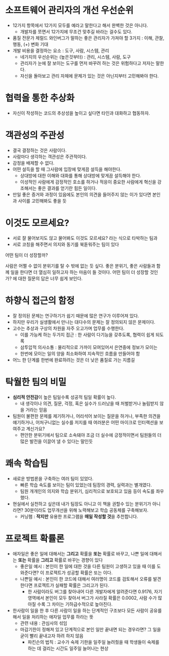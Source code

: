 # 소프트웨어 관리자의 개선 우선순위
- 12가지 항목에서 12가지 모두를 예라고 말한다고 해서 완벽한 것은 아니다.
  - 개발자를 쪼면서 12가지에 무조건 맞추길 바라는 걸수도 있다.
- 품질 전문가 제럴드 와인버그가 말하는 좋은 관리자가 가져야 할 3가지 : 이해, 관찰, 행동, (+) 변화 기대
- 개발 비용을 결정하는 요소 : 도구, 사람, 시스템, 관리
  - 네가지의 우선순위는 (높은것부터) : 관리, 시스템, 사람, 도구
  - 관리자가 눈에 잘 보이는 도구를 먼저 바꾸려 하는 것은 위험하다고 저자는 말한다.
  - 자신을 돌아보고 관리 자체에 문제가 있는 것은 아닌지부터 고민해봐야 한다. 

# 협력을 통한 추상화
- 자신이 작성하는 코드의 추상성을 높이고 싶다면 타인과 대화하고 협동하자. 

# 객관성의 주관성
- 결국 결정하는 것은 사람이다.
- 사람마다 생각하는 객관성은 주관적이다.
- 감정을 배제할 수 없다.
- 어떤 설득을 할 때 그사람에 입장에 맞게끔 설득을 해야한다.
  - 상대방에 대한 이해와 대화를 통해 상대방에 맞게끔 설득해야 한다.
  - 이성적인 사람에게 감정적인 호소를 하거나 적응이 중요한 사람에게 혁신을 강조해서는 좋은 결과를 얻기란 힘든 일이다.
- 만일 좋은 증거와 과정이 있음에도 본인의 의견을 들어주지 않는 이가 있다면 본인과 사이를 고민해봐도 좋을 듯 

# 이것도 모르세요?
- 서로 잘 물어보지도 않고 물어봐도 이것도 모르세요? 라는 식으로 타박하는 팀과 
- 서로 코칭을 해주면서 의지와 동기를 북돋워주는 팀이 있다

어떤 팀이 더 성장할까? 

사람은 어쩔 수 없이 분위기를 탈 수 밖에 없는 듯 싶다.
좋은 분위기, 좋은 사람들과 함께 일을 한다면 더 열심히 일하고자 하는 마음이 들 것이다.
어떤 팀이 더 성장할 것인가? 에 대한 질문의 답은 너무 쉽게 보인다.

# 하향식 접근의 함정
- 잘 정의된 문제는 연구하기가 쉽기 때문에 많은 연구가 이루어져 있다.
- 하지만 우리가 실생활에서 만나는 대다수의 문제는 잘 정의되지 않은 문제이다.
- 고수는 추상과 구상의 차원을 자주 오고가며 업무를 수행한다. 
  - 이를 가능케 하는 두가지 접근 : 한 사람이 다기능을 갖추도록, 협력이 쉽게 되도록 
  - 삼투압적 의사소통 : 물리적으로 가까이 모여있어서 은연중에 정보가 모이는
  - 한번에 모이는 일의 양을 최소화하여 지속적인 흐름을 만들어야 함 
- 어느 한 단계를 한번에 완료하려는 것은 더 낮은 품질로 가는 지름길 

# 탁월한 팀의 비밀
- **심리적 안전감**이 높은 팀일수록 성공적 팀일 확률이 높다.
  - 내 생각이나 의견, 질문, 걱정, 혹은 실수가 드러났을 때 처벌받거나 놀림받지 않을 거라는 믿음 
- 팀원이 불편한 문제를 제기하거나, 어리석어 보이는 질문을 하거나, 부족한 의견을 얘기하거나, 어처구니없는 실수를 저지를 때 여러분은 어떤 마이크로 인터랙션을 보여주고 계신가요?
  - 편안한 분위기에서 팀으로 소속돼야 조금 더 실수에 긍정적이면서 팀원들의 더 많은 발전을 이끌어 낼 수 있다는 말인듯 

# 쾌속 학습팀
- 새로운 방법론을 구축하는 여러 팀이 있었다. 
  - 빠른 학습 속도를 보이는 팀이 있었는데 팀장의 경력, 실력과는 별개였다.
  - 팀원 개개인의 의지와 학습 분위기, 심리적으로 보호되고 있음 등이 속도를 좌우했다.
- 현실에서 실천하고 싶은데 내가 팀장도 아니고 이 책을 권할수 있는 분위기가 아니라면? 30분이라도 업무개선을 위해 노력해보고 학습 공동체를 구축해보자. 
  - 커닝햄 : **작지만** 유용한 프로그램을 **매일 작성할 것**을 추천합니다.

# 프로젝트 확률론
- 애자일은 좋은 일에 대해서는 **그리고** 확률을 **또는** 확률로 바꾸고, 나쁜 일에 대해서는 **또는** 확률을 **그리고** 확률로 바꾸는 경향이 있다
  - 좋은일 예시 : 본인이 한 일에 대한 것을 다른 팀원이 고생하고 있을 때 이를 도와준다면? 이 프로젝트가 성공할 확률은 또는 이다.
  - 나쁜일 예시 : 본인이 한 코드에 대해서 여러명이 코드를 검토해서 오류를 발견한다면 프로젝트가 실패할 확률은 그리고가 된다. 
    - 한 사람이라도 버그를 찾아내어 다른 개발자에게 알려준다면 0.9176, 자기 영역에서 본인이 모두 찾아서 버그가 사라질 확률은 0.0002, 사람 수가 많아질 수록 그 차이는 기하급수적으로 높아진다.
- 한사람이 일을 한 후 다른 사람이 일을 하는 단계적인 구조보다 모든 사람이 공유를 해서 일을 처리하는 애자일 업무를 하라는 뜻
  - 관련 내용 : 관심사의 섞임 
  - 마감기한이 정해져 있고 단계적으로 본인 일만 끝내면 되는 경우라면? 그 일을 굳이 빨리 끝내고자 하려 하지 않음
    - 파킨슨의 법칙 : 교수가 숙제 기한을 일주일 늘려줬을 때 학생들이 숙제를 하는 데 걸리는 시간도 일주일 늘어나는 현상
